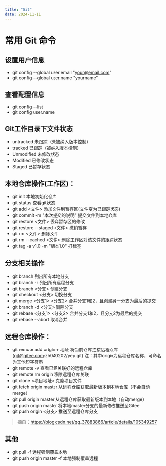 ```yaml
---
title: "Git"
date: 2024-11-11
---
```


# 常用 Git 命令
## 设置用户信息
+ git config --global user.email "your@email.com"
+ git config --global user.name "yourname"

## 查看配置信息
+ git config --list
+ git config user.name

## Git工作目录下文件状态
+ untracked 未跟踪（未被纳入版本控制）
+ tracked 已跟踪（被纳入版本控制）
+ Unmodified 未修改状态
+ Modified 已修改状态
+ Staged 已暂存状态

## 本地仓库操作(工作区)：
+ git init    本地初始化仓库
+ git status  查看git状态
+ git add <文件>     添加文件到暂存区(文件变为已跟踪状态)
+ git commit -m "本次提交的说明"     提交文件到本地仓库
+ git restore <文件>     丢弃暂存区的修改
+ git restore --staged <文件>    撤销暂存
+ git rm <文件>    删除文件
+ git rm --cached <文件>  删除工作区对该文件的跟踪状态
+ git tag -a v1.0 -m "版本1.0"  打标签

## 分支相关操作
+ git branch  列出所有本地分支
+ git branch -r 列出所有远程分支
+ git branch <分支> 创建分支
+ git checkout <分支> 切换分支
+ git merge <分支1> <分支2> 合并分支1和2，且创建另一分支为最后的提交
+ git branch -d <分支>  删除分支
+ git rebase <分支1> <分支2> 合并分支1和2，且分支2为最后的提交
+ git rebase --abort  取消合并

## 远程仓库操作：
+ git remote add origin + 地址     将当前仓库连接远程仓库(git@gitee.com:zh040202/yep.git)
注：其中origin为远程仓库名称，可命名为其他短字符串
+ git remote -v  查看已经关联好的远程仓库
+ git remote rm origin    移除远程仓库关联
+ git clone <项目地址>     克隆项目文件
+ git fetch origin master   从远程仓库获取最新版本到本地仓库（不会自动merge）
+ git pull origin master    从远程仓库获取最新版本到本地（自动merge）
+ git push origin master   将本地master分支的最新修改推送至Gitee
+ git push origin <分支> 推送至远程仓库分支

> 摘自：https://blog.csdn.net/qq_37883866/article/details/105349257

## 其他
+ git pull -f   远程强制覆盖本地
+ git push origin master -f  本地强制覆盖远程

